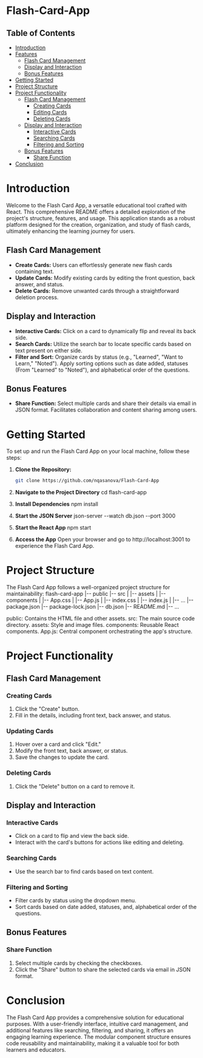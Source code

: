 # Flash-Card-App

## Table of Contents
- [Introduction](#introduction)
- [Features](#features)
  - [Flash Card Management](#flash-card-management)
  - [Display and Interaction](#display-and-interaction)
  - [Bonus Features](#bonus-features)
- [Getting Started](#getting-started)
- [Project Structure](#project-structure)
- [Project Functionality](#project-functionality)
  - [Flash Card Management](#flash-card-management-1)
    - [Creating Cards](#creating-cards)
    - [Editing Cards](#editing-cards)
    - [Deleting Cards](#deleting-cards)
  - [Display and Interaction](#display-and-interaction-1)
    - [Interactive Cards](#interactive-cards)
    - [Searching Cards](#searching-cards)
    - [Filtering and Sorting](#filtering-and-sorting)
  - [Bonus Features](#bonus-features-1)
    - [Share Function](#share-function)
- [Conclusion](#conclusion)

# Introduction

Welcome to the Flash Card App, a versatile educational tool crafted with React. This comprehensive README offers a detailed exploration of the project's structure, features, and usage. This application stands as a robust platform designed for the creation, organization, and study of flash cards, ultimately enhancing the learning journey for users.

## Flash Card Management
- **Create Cards:**
  Users can effortlessly generate new flash cards containing text.
- **Update Cards:**
  Modify existing cards by editing the front question, back answer, and status.
- **Delete Cards:**
  Remove unwanted cards through a straightforward deletion process.

## Display and Interaction
- **Interactive Cards:**
  Click on a card to dynamically flip and reveal its back side.
- **Search Cards:**
  Utilize the search bar to locate specific cards based on text present on either side.
- **Filter and Sort:**
  Organize cards by status (e.g., "Learned", "Want to Learn," "Noted").
  Apply sorting options such as date added, statuses (From "Learned" to "Noted"), and alphabetical order of the questions.

## Bonus Features
- **Share Function:**
  Select multiple cards and share their details via email in JSON format.
  Facilitates collaboration and content sharing among users.

# Getting Started

To set up and run the Flash Card App on your local machine, follow these steps:

1. **Clone the Repository:**
   ```bash
   git clone https://github.com/nqasanova/Flash-Card-App

2. **Navigate to the Project Directory**
   cd flash-card-app

3. **Install Dependencies**
   npm install

4. **Start the JSON Server**
   json-server --watch db.json --port 3000

5. **Start the React App**
   npm start

6. **Access the App**
   Open your browser and go to http://localhost:3001 to experience the Flash Card App.

# Project Structure
The Flash Card App follows a well-organized project structure for maintainability:
flash-card-app
|-- public
|-- src
|   |-- assets
|   |-- components
|   |-- App.css
|   |-- App.js
|   |-- index.css
|   |-- index.js
|   |-- ...
|-- package.json
|-- package-lock.json
|-- db.json
|-- README.md
|-- ...

public: Contains the HTML file and other assets.
src: The main source code directory.
assets: Style and image files.
components: Reusable React components.
App.js: Central component orchestrating the app's structure.

# Project Functionality

## Flash Card Management

### Creating Cards
1. Click the "Create" button.
2. Fill in the details, including front text, back answer, and status.

### Updating Cards
1. Hover over a card and click "Edit."
2. Modify the front text, back answer, or status.
3. Save the changes to update the card.

### Deleting Cards
1. Click the "Delete" button on a card to remove it.

## Display and Interaction

### Interactive Cards
- Click on a card to flip and view the back side.
- Interact with the card's buttons for actions like editing and deleting.

### Searching Cards
- Use the search bar to find cards based on text content.

### Filtering and Sorting
- Filter cards by status using the dropdown menu.
- Sort cards based on date added, statuses, and, alphabetical order of the questions.

## Bonus Features

### Share Function
1. Select multiple cards by checking the checkboxes.
2. Click the "Share" button to share the selected cards via email in JSON format.

# Conclusion

The Flash Card App provides a comprehensive solution for educational purposes. With a user-friendly interface, intuitive card management, and additional features like searching, filtering, and sharing, it offers an engaging learning experience. The modular component structure ensures code reusability and maintainability, making it a valuable tool for both learners and educators.
